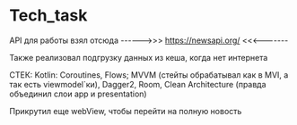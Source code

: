 # Tech_task

API для работы взял отсюда ------>>> https://newsapi.org/ <<<-------

Также реализовал подгрузку данных из кеша, когда нет интернета 

СТЕК:
  Kotlin: Coroutines, Flows;
  MVVM (стейты обрабатывал как в MVI, а так есть viewmodel`ки),
  Dagger2,
  Room, 
  Clean Architecture (правда объединил слои app и presentation)
  
Прикрутил еще webView, чтобы перейти на полную новость
